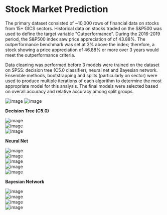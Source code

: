 # Stock Market Prediction

The primary dataset consisted of ~10,000 rows of financial data on stocks from 15+ GICS sectors. Historical data on stocks traded on the S&P500 was used to define the target variable "Outperformance". During the 2016-2019 period, the S&P500 index saw price appreciation of of 43.88%. The outperformance benchmark was set at 3% above the index; therefore, a stock  showing a price appreciation of 46.88% or more over 3 years would meet the outperformance criteria.

Data cleaning was performed before 3 models were trained on the dataset on SPSS: decision tree (C5.0 classifier), neural net and Bayesian network. Ensemble methods, bootstrapping and splits (particularly on sector) were used to produce multiple iterations of each algorithm to determine the most appropriate model for this analysis. The final models were selected based on overall accuracy and relative accuracy among split groups. 




![image](https://user-images.githubusercontent.com/78432605/106697947-ce4f8e80-65ad-11eb-9440-6527811303c6.png)
![image](https://user-images.githubusercontent.com/78432605/106653116-60cb4000-6564-11eb-831d-aa4ac8dd189f.png)


**Decision Tree (C5.0)**

![image](https://user-images.githubusercontent.com/78432605/106653609-09799f80-6565-11eb-88d8-c04bcad8944c.png)
<br/>
![image](https://user-images.githubusercontent.com/78432605/106653765-3fb71f00-6565-11eb-8873-c8a600ef5c1f.png)
<br/>
![image](https://user-images.githubusercontent.com/78432605/106653124-63c63080-6564-11eb-92a6-2558d619fbd8.png)
<br/>


**Neural Net**

![image](https://user-images.githubusercontent.com/78432605/106653496-dd5e1e80-6564-11eb-8d68-5b5ef156c1a1.png)
<br/>
![image](https://user-images.githubusercontent.com/78432605/106653529-ed75fe00-6564-11eb-80f1-6b9711eaffab.png)
<br/>
![image](https://user-images.githubusercontent.com/78432605/106653131-66288a80-6564-11eb-993a-56e73c67c797.png)
<br/>
![image](https://user-images.githubusercontent.com/78432605/106653162-6e80c580-6564-11eb-8fed-3dc3a061b8db.png)
<br/>
![image](https://user-images.githubusercontent.com/78432605/106653172-704a8900-6564-11eb-990a-34b4af67acde.png)
<br/>



**Bayesian Network**

![image](https://user-images.githubusercontent.com/78432605/106653548-f23ab200-6564-11eb-9c33-1fa0c5922cc1.png)
<br/>
![image](https://user-images.githubusercontent.com/78432605/106653179-73457980-6564-11eb-9b89-a11ab5c25f67.png)
<br/>
![image](https://user-images.githubusercontent.com/78432605/106653183-7476a680-6564-11eb-8688-2eeb889db94d.png)
<br/>
![image](https://user-images.githubusercontent.com/78432605/106653187-76d90080-6564-11eb-9361-1ea11db37d97.png)
<br/>


